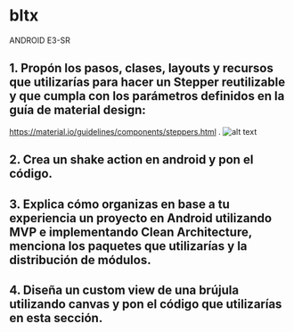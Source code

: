 # bltx
ANDROID E3-SR

## 1. Propón los pasos, clases, layouts y recursos que utilizarías para hacer un Stepper reutilizable y que cumpla con los parámetros definidos en la guía de material design:
https://material.io/guidelines/components/steppers.html . 
![alt text](https://material.io/archive/guidelines/assets/0B7WCemMG6e0VTVpuUmNUSUhRZTA/components-acux-stepper-altlblplcmntoptstp.png)


## 2. Crea un shake action en android y pon el código.


## 3. Explica cómo organizas en base a tu experiencia un proyecto en Android utilizando MVP e implementando Clean Architecture, menciona los paquetes que utilizarías y la distribución de módulos.

## 4. Diseña un custom view de una brújula utilizando canvas y pon el código que utilizarías en esta sección.
